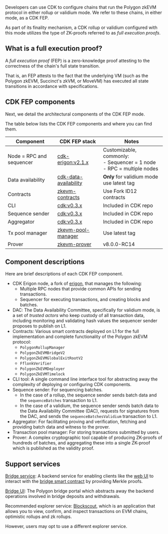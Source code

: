 Developers can use CDK to configure chains that run the Polygon zkEVM protocol in either rollup or validium mode. We refer to these chains, in either mode, as a CDK FEP.

As part of its finality mechanism, a CDK rollup or validium configured with this mode utilizes the type of ZK-proofs referred to as *full execution proofs*.

## What is a full execution proof?

A *full execution proof* (FEP) is a zero-knowledge proof attesting to the correctness of the chain's full state transition.

That is, an FEP attests to the fact that the underlying VM (such as the Polygon zkEVM, Succinct's zkVM, or MoveVM) has executed all state transitions in accordance with specifications.

## CDK FEP components

Next, we detail the architectural components of the CDK FEP mode.

The table below lists the CDK FEP components and where you can find them.

| Component                                | CDK FEP stack                                                                         | Notes                                                       |
|------------------------------------------|------------------------------------------------------------------------------------------|-------------------------------------------------------------|
| Node = RPC and sequencer                 | <a href=https://github.com/0xPolygonHermez/cdk-erigon/releases>cdk-erigon:v2.1.x</a>                     | Customizable, commonly: <br/>- Sequencer = 1 node</br>- RPC = multiple nodes |
| Data availability                        | <a href=https://github.com/0xPolygon/cdk-data-availability>cdk-data-availability</a>     | **Only** for validium mode  use latest tag                                     |
| Contracts                                | <a href=https://github.com/0xPolygonHermez/zkevm-contracts>zkevm-contracts</a>           |   Use Fork ID12 contracts                                                          |
| CLI                                      | <a href=https://github.com/0xPolygon/cdk/releases>cdk:v0.3.x<a> |          Included in CDK repo                                                   |
| Sequence sender                          | <a href=https://github.com/0xPolygon/cdk/releases>cdk:v0.3.x</a>                    |         Included in CDK repo                                                                    |
| Aggregator                               | <a href=https://github.com/0xPolygon/cdk/releases>cdk:v0.3.x</a>                         |     Included in CDK repo                                                                        |
| Tx pool manager                          | <a href=https://github.com/0xPolygon/zkevm-pool-manager>  zkevm-pool-manager</a>                               |  Use latest tag                                                           |
| Prover                                   | <a href=https://hub.docker.com/r/hermeznetwork/zkevm-prover/tags> zkevm-prover   </a>                 |  v8.0.0-RC14                                                          |

## Component descriptions

Here are brief descriptions of each CDK FEP component.

- CDK Erigon node, a fork of [erigon](https://github.com/ledgerwatch/erigon), that manages the following:
    - Multiple RPC nodes that provide common APIs for sending transactions.
    - Sequencer for executing transactions, and creating blocks and batches.
- DAC: The Data Availability Committee, specifically for validium mode, is a set of *trusted actors* who keep custody of all transaction data, including monitoring and validating hash values the sequencer sender proposes to publish on L1.
- Contracts: Various smart contracts deployed on L1 for the full implementation and complete functionality of the Polygon zkEVM protocol:
    - `PolygonRollupManager`
    - `PolygonZkEVMBridgeV2`
    - `PolygonZkEVMGlobalExitRootV2`
    - `FflonkVerifier`
    - `PolygonZkEVMDeployer`
    - `PolygonZkEVMTimelock`
- CLI tool: A single command line interface tool for abstracting away the complexity of deploying or configuring CDK components.
- Sequence sender: For sequencing batches.
    - In the case of a rollup, the sequence sender sends batch data and the `sequenceBatches` transaction to L1.
    - In the case of a validium, the sequence sender sends batch data to the Data Availability Committee (DAC), requests for signatures from the DAC, and sends the `sequenceBatchesValidium` transaction to L1.
- Aggregator: For facilitating proving and verification, fetching and providing batch data and witness to the prover.
- Transaction pool manager: For storing transactions submitted by users.
- Prover: A complex cryptographic tool capable of producing ZK-proofs of hundreds of batches, and aggregating these into a single ZK-proof which is published as the validity proof.

## Support services

[Bridge service](https://github.com/0xPolygonHermez/zkevm-bridge-service): A backend service for enabling clients like the [web UI](https://github.com/0xPolygonHermez/zkevm-bridge-ui) to interact with the [bridge smart contract](https://github.com/0xPolygonHermez/zkevm-contracts) by providing Merkle proofs.

[Bridge UI](https://portal.polygon.technology/): The Polygon bridge portal which abstracts away the backend operations involved in bridge deposits and withdrawals.

Recommended explorer service: <a href=https://github.com/0xPolygonHermez/blockscout>Blockscout</a>, which is an application that allows you to view, confirm, and inspect transactions on EVM chains, optimistic rollups and zk rollups.

However, users may opt to use a different explorer service.
